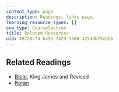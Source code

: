 ```yaml
---
content_type: page
description: Readings, links page.
learning_resource_types: []
ocw_type: CourseSection
title: Related Resources
uid: 49728c74-b451-7429-9506-32549b75e2bb
---
```


Related Readings
----------------

*   [Bible](http://etext.lib.virginia.edu/kjv.browse.html), King James and Revised
*   [Koran](http://etext.lib.virginia.edu/toc/modeng/public/HolKora.html)